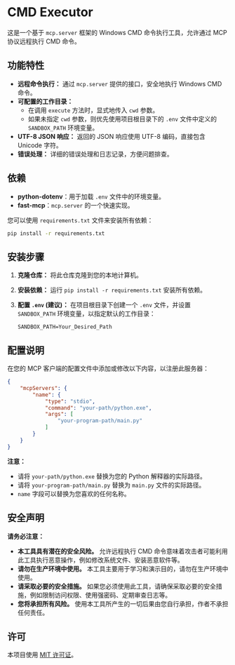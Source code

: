# CMD Executor

这是一个基于 `mcp.server` 框架的 Windows CMD 命令执行工具，允许通过 MCP 协议远程执行 CMD 命令。

## 功能特性

*   **远程命令执行：** 通过 `mcp.server` 提供的接口，安全地执行 Windows CMD 命令。
*   **可配置的工作目录：**
    *  在调用 `execute` 方法时，显式地传入 `cwd` 参数。
    *  如果未指定 `cwd` 参数，则优先使用项目根目录下的 `.env` 文件中定义的 `SANDBOX_PATH` 环境变量。
*   **UTF-8 JSON 响应：** 返回的 JSON 响应使用 UTF-8 编码，直接包含 Unicode 字符。
*   **错误处理：** 详细的错误处理和日志记录，方便问题排查。

## 依赖

*   **python-dotenv**：用于加载 `.env` 文件中的环境变量。  
*   **fast-mcp**：`mcp.server` 的一个快速实现。

您可以使用 `requirements.txt` 文件来安装所有依赖：

```bash
pip install -r requirements.txt
```

## 安装步骤

1.  **克隆仓库：** 将此仓库克隆到您的本地计算机。
2.  **安装依赖：** 运行 `pip install -r requirements.txt` 安装所有依赖。
3.  **配置 `.env` (建议)：** 在项目根目录下创建一个 `.env` 文件，并设置 `SANDBOX_PATH` 环境变量，以指定默认的工作目录：

    ```dotenv
    SANDBOX_PATH=Your_Desired_Path
    ```

## 配置说明

在您的 MCP 客户端的配置文件中添加或修改以下内容，以注册此服务器：

```json
{
    "mcpServers": {
        "name": { 
            "type": "stdio",
            "command": "your-path/python.exe",
            "args": [
                "your-program-path/main.py"
            ]
        }
    }
}
```

**注意：**

*   请将 `your-path/python.exe` 替换为您的 Python 解释器的实际路径。
*   请将 `your-program-path/main.py` 替换为 `main.py` 文件的实际路径。
*   `name` 字段可以替换为您喜欢的任何名称。

## 安全声明

**请务必注意：**

*   **本工具具有潜在的安全风险。** 允许远程执行 CMD 命令意味着攻击者可能利用此工具执行恶意操作，例如修改系统文件、安装恶意软件等。
*   **请勿在生产环境中使用。** 本工具主要用于学习和演示目的，请勿在生产环境中使用。
*   **请采取必要的安全措施。** 如果您必须使用此工具，请确保采取必要的安全措施，例如限制访问权限、使用强密码、定期审查日志等。
*   **您将承担所有风险。** 使用本工具所产生的一切后果由您自行承担，作者不承担任何责任。

## 许可

本项目使用 [MIT 许可证](LICENSE)。

